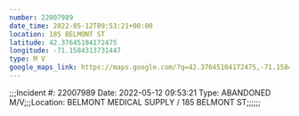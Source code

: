 ```yaml
---
number: 22007989
date_time: 2022-05-12T09:53:21+00:00
location: 185 BELMONT ST
latitude: 42.37645104172475
longitude: -71.1584313731447
type: M V
google_maps_link: https://maps.google.com/?q=42.37645104172475,-71.1584313731447
---
```


;;;Incident #: 22007989  Date: 2022-05-12 09:53:21   Type: ABANDONED M/V;;;Location: BELMONT MEDICAL SUPPLY / 185 BELMONT ST;;;;;;

